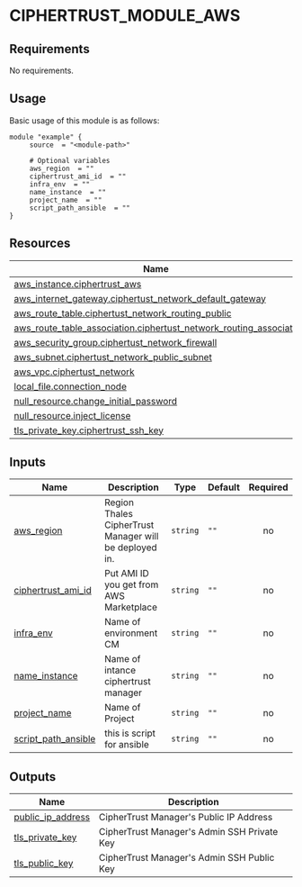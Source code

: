 # CIPHERTRUST_MODULE_AWS

<!-- BEGIN_AUTOMATED_TF_DOCS_BLOCK -->
## Requirements

No requirements.
## Usage
Basic usage of this module is as follows:
```hcl
module "example" {
	 source  = "<module-path>"

	 # Optional variables
	 aws_region  = ""
	 ciphertrust_ami_id  = ""
	 infra_env  = ""
	 name_instance  = ""
	 project_name  = ""
	 script_path_ansible  = ""
}
```
## Resources

| Name | Type |
|------|------|
| [aws_instance.ciphertrust_aws](https://registry.terraform.io/providers/hashicorp/aws/latest/docs/resources/instance) | resource |
| [aws_internet_gateway.ciphertust_network_default_gateway](https://registry.terraform.io/providers/hashicorp/aws/latest/docs/resources/internet_gateway) | resource |
| [aws_route_table.ciphertust_network_routing_public](https://registry.terraform.io/providers/hashicorp/aws/latest/docs/resources/route_table) | resource |
| [aws_route_table_association.ciphertust_network_routing_associate](https://registry.terraform.io/providers/hashicorp/aws/latest/docs/resources/route_table_association) | resource |
| [aws_security_group.ciphertust_network_firewall](https://registry.terraform.io/providers/hashicorp/aws/latest/docs/resources/security_group) | resource |
| [aws_subnet.ciphertust_network_public_subnet](https://registry.terraform.io/providers/hashicorp/aws/latest/docs/resources/subnet) | resource |
| [aws_vpc.ciphertust_network](https://registry.terraform.io/providers/hashicorp/aws/latest/docs/resources/vpc) | resource |
| [local_file.connection_node](https://registry.terraform.io/providers/hashicorp/local/latest/docs/resources/file) | resource |
| [null_resource.change_initial_password](https://registry.terraform.io/providers/hashicorp/null/latest/docs/resources/resource) | resource |
| [null_resource.inject_license](https://registry.terraform.io/providers/hashicorp/null/latest/docs/resources/resource) | resource |
| [tls_private_key.ciphertrust_ssh_key](https://registry.terraform.io/providers/hashicorp/tls/latest/docs/resources/private_key) | resource |
## Inputs

| Name | Description | Type | Default | Required |
|------|-------------|------|---------|:--------:|
| <a name="input_aws_region"></a> [aws\_region](#input\_aws\_region) | Region Thales CipherTrust Manager will be deployed in. | `string` | `""` | no |
| <a name="input_ciphertrust_ami_id"></a> [ciphertrust\_ami\_id](#input\_ciphertrust\_ami\_id) | Put AMI ID you get from AWS Marketplace | `string` | `""` | no |
| <a name="input_infra_env"></a> [infra\_env](#input\_infra\_env) | Name of environment CM | `string` | `""` | no |
| <a name="input_name_instance"></a> [name\_instance](#input\_name\_instance) | Name of intance ciphertrust manager | `string` | `""` | no |
| <a name="input_project_name"></a> [project\_name](#input\_project\_name) | Name of Project | `string` | `""` | no |
| <a name="input_script_path_ansible"></a> [script\_path\_ansible](#input\_script\_path\_ansible) | this is script for ansible | `string` | `""` | no |
## Outputs

| Name | Description |
|------|-------------|
| <a name="output_public_ip_address"></a> [public\_ip\_address](#output\_public\_ip\_address) | CipherTrust Manager's Public IP Address |
| <a name="output_tls_private_key"></a> [tls\_private\_key](#output\_tls\_private\_key) | CipherTrust Manager's Admin SSH Private Key |
| <a name="output_tls_public_key"></a> [tls\_public\_key](#output\_tls\_public\_key) | CipherTrust Manager's Admin SSH Public Key |
<!-- END_AUTOMATED_TF_DOCS_BLOCK -->